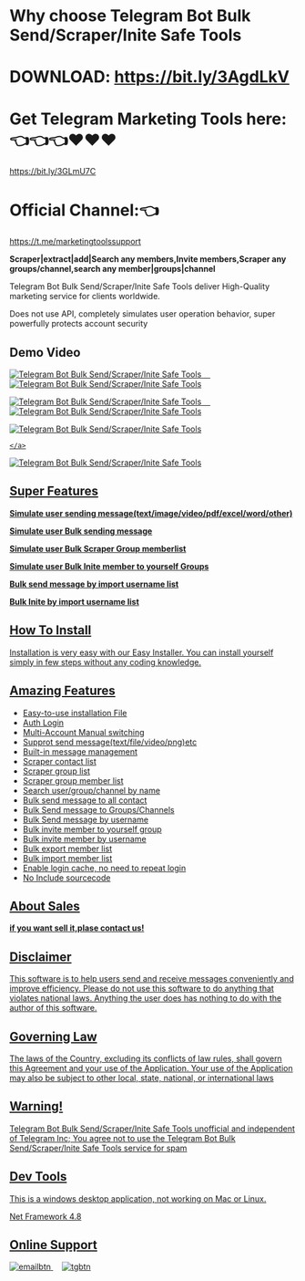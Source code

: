 # Why choose Telegram Bot Bulk Send/Scraper/Inite Safe Tools  

# DOWNLOAD: https://bit.ly/3AgdLkV

# Get Telegram Marketing Tools here: 👈👈👈❤️❤️❤️

https://bit.ly/3GLmU7C

# Official Channel:👈

https://t.me/marketingtoolssupport


<p><strong>Scraper|extract|add|Search any members,Invite members,Scraper any groups/channel,search any member|groups|channel </strong></p>
<p>Telegram Bot Bulk Send/Scraper/Inite Safe Tools deliver High-Quality marketing service for clients worldwide.</p>
<p>Does not use API, completely simulates user operation behavior, super powerfully protects account security</P>


<h2><strong>Demo Video </strong></h2>
<p>
    <a href="https://youtu.be/C8mB64XXYWA" rel="nofollow">
        <img src="https://i.ibb.co/h2gs8SX/videobtn.png" alt="Telegram Bot Bulk Send/Scraper/Inite Safe Tools">
		 &nbsp;&nbsp;&nbsp;
    </a>
	 <a href="https://youtu.be/bCDTIUU96rI" rel="nofollow">
      <img src="https://i.ibb.co/GWkc9L4/sendbtn1.png" alt="Telegram Bot Bulk Send/Scraper/Inite Safe Tools" border="0">
    </a>
</p>
<p>
    <a href="https://youtu.be/_yz-g1tYstE" rel="nofollow">
      <img src="https://i.ibb.co/q7xxG4b/sendbtn2.png" alt="Telegram Bot Bulk Send/Scraper/Inite Safe Tools" border="0">
		 &nbsp;&nbsp;&nbsp;
    </a>
	 <a href="https://youtu.be/LSRY0l4CG-o" rel="nofollow">
     <img src="https://i.ibb.co/zNdDM1t/sendbtn3.png" alt="Telegram Bot Bulk Send/Scraper/Inite Safe Tools" border="0">
    </a>
</p> 
<p>
    <a href="https://youtu.be/bnyrtugD7t0" rel="nofollow">
    <img src="https://i.ibb.co/j89KCGy/sendbtn4.png" alt="Telegram Bot Bulk Send/Scraper/Inite Safe Tools" border="0">
	 
    </a>
 
</p> 



<img src="https://i.ibb.co/n1HhRvM/tgbulkbot1.jpg" alt="Telegram Bot Bulk Send/Scraper/Inite Safe Tools" border="0">


<h2><strong>Super Features </strong></h2>
<p><strong>Simulate user  sending message(text/image/video/pdf/excel/word/other)</strong></p>
<p><strong>Simulate user Bulk sending message</strong></p>
<p><strong>Simulate user Bulk Scraper Group memberlist</strong></p>
<p><strong>Simulate user Bulk Inite member to yourself Groups</strong></p>
<p><strong>Bulk send message by  import username list</strong></p>
<p><strong>Bulk Inite by  import username list</strong></p>


<h2><strong> How To Install</strong></h2>
<p>
Installation is very easy with our Easy Installer. 
You can install yourself simply in few steps without any coding knowledge.
</p>


<h2><strong>Amazing Features</strong></h2>
<ul>
    <li>Easy-to-use installation File</li>
	<li>Auth Login</li>
	<li>Multi-Account Manual switching</li>
	<li>Supprot send message(text/file/video/png)etc </li>
	<li>Built-in message management</li>
    <li>Scraper contact list </li>
	<li>Scraper group list </li>
	<li>Scraper group member list </li>
	<li>Search user/group/channel by name </li>
    <li>Bulk send message to all contact</li>
	<li>Bulk Send message to Groups/Channels</li>
	<li>Bulk Send message by username</li>
    <li>Bulk invite member to yourself group </li>
	<li>Bulk invite member by username </li>
	<li>Bulk export member list </li>
	<li>Bulk import member list </li>
	<li>Enable login cache, no need to repeat login </li>
	<li>No Include sourcecode</li>
</ul>
 
<h2><strong>About Sales</strong></h2>
<p><strong>if you want sell it,plase contact us!</strong></P>
	 
	 
<h2><strong>Disclaimer</strong></h2>
<p>This software is to help users send and receive messages conveniently and improve
efficiency. Please do not use this software to do anything that violates national laws.
Anything the user does has nothing to do with the author of this software.</P>


<h2><strong>Governing Law</strong></h2>
<p>The laws of the Country, excluding its conflicts of law rules, shall govern this Agreement and your use of the Application.
 Your use of the Application may also be subject to other local, state, national, or international laws</p>

<h2><strong>Warning!</strong></h2>
<p>Telegram Bot Bulk Send/Scraper/Inite Safe Tools unofficial and independent of Telegram Inc;
You agree not to use the Telegram Bot Bulk Send/Scraper/Inite Safe Tools service for spam</P>


<h2><strong>Dev Tools</strong></h2>
<p>This is a windows desktop application, not working on Mac or Linux.</p>
<p>Net Framework 4.8</p>

<h2><strong>Online Support</strong></h2>
 <p>
    <a href="mailto:support@ionictemplate.com">
        <img src="https://i.ibb.co/s6x98d1/emailbtn.png" alt="emailbtn">
    </a>
    &nbsp;&nbsp;&nbsp;
    <a href="https://t.me/captainC999" rel="nofollow">
        <img src="https://i.ibb.co/q1Ccn8g/tgbtn.png" alt="tgbtn">
    </a>
</p>
